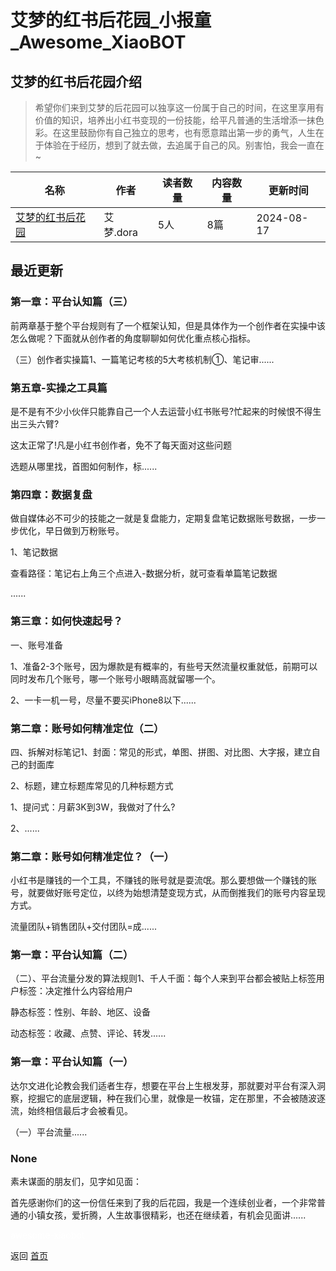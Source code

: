 # 艾梦的红书后花园_小报童_Awesome_XiaoBOT

## 艾梦的红书后花园介绍
> 希望你们来到艾梦的后花园可以独享这一份属于自己的时间，在这里享用有价值的知识，培养出小红书变现的一份技能，给平凡普通的生活增添一抹色彩。在这里鼓励你有自己独立的思考，也有愿意踏出第一步的勇气，人生在于体验在于经历，想到了就去做，去追属于自己的风。别害怕，我会一直在~  
  


|名称|作者|读者数量|内容数量|更新时间|
|---|---|---|---|---|
|[艾梦的红书后花园](https://xiaobot.net/p/aimenggarden?refer=9c3f1c95-a052-465a-9902-f6d75080262a)|艾梦.dora|5人|8篇|2024-08-17|

## 最近更新
### 第一章：平台认知篇（三）

前两章基于整个平台规则有了一个框架认知，但是具体作为一个创作者在实操中该怎么做呢？下面就从创作者的角度聊聊如何优化重点核心指标。

（三）创作者实操篇1、一篇笔记考核的5大考核机制①、笔记审......

### 第五章-实操之工具篇

是不是有不少小伙伴只能靠自己一个人去运营小红书账号?忙起来的时候恨不得生出三头六臂?

这太正常了!凡是小红书创作者，免不了每天面对这些问题

选题从哪里找，首图如何制作，标......

### 第四章：数据复盘

做自媒体必不可少的技能之一就是复盘能力，定期复盘笔记数据账号数据，一步一步优化，早日做到万粉账号。

1、笔记数据

查看路径：笔记右上角三个点进入-数据分析，就可查看单篇笔记数据

......

### 第三章：如何快速起号？

一、账号准备

1、准备2-3个账号，因为爆款是有概率的，有些号天然流量权重就低，前期可以同时发布几个账号，哪一个账号小眼睛高就留哪一个。

2、一卡一机一号，尽量不要买iPhone8以下......

### 第二章：账号如何精准定位（二）

四、拆解对标笔记1、封面：常见的形式，单图、拼图、对比图、大字报，建立自己的封面库

2、标题，建立标题库常见的几种标题方式

1、提问式：月薪3K到3W，我做对了什么?

2、......

### 第二章：账号如何精准定位？（一）

小红书是赚钱的一个工具，不赚钱的账号就是耍流氓。那么要想做一个赚钱的账号，就要做好账号定位，以终为始想清楚变现方式，从而倒推我们的账号内容呈现方式。

流量团队+销售团队+交付团队=成......

### 第一章：平台认知篇（二）

（二）、平台流量分发的算法规则1、千人千面：每个人来到平台都会被贴上标签用户标签：决定推什么内容给用户

静态标签：性别、年龄、地区、设备

动态标签：收藏、点赞、评论、转发......

### 第一章：平台认知篇（一）

达尔文进化论教会我们适者生存，想要在平台上生根发芽，那就要对平台有深入洞察，挖掘它的底层逻辑，种在我们心里，就像是一枚锚，定在那里，不会被随波逐流，始终相信最后才会被看见。

（一）平台流量......

### None

素未谋面的朋友们，见字如见面：

首先感谢你们的这一份信任来到了我的后花园，我是一个连续创业者，一个非常普通的小镇女孩，爱折腾，人生故事很精彩，也还在继续着，有机会见面讲......


<a href="https://github.com/Reno9527/awesome-xiaobot" style="color: white; text-decoration: none;">awesome-xiaobot</a>

返回 [首页](../README.md)
